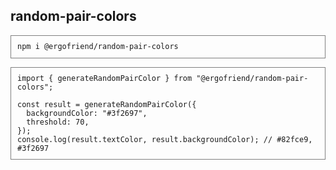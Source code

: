 ## random-pair-colors


```sh
npm i @ergofriend/random-pair-colors
```

```tsx
import { generateRandomPairColor } from "@ergofriend/random-pair-colors";

const result = generateRandomPairColor({
  backgroundColor: "#3f2697",
  threshold: 70,
});
console.log(result.textColor, result.backgroundColor); // #82fce9, #3f2697
```

<style>
  pre {
    padding: 10px;
    border: 1px solid grey;
  }
</style>
